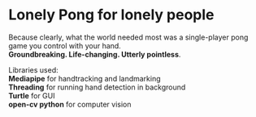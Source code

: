 # Lonely Pong for lonely people
Because clearly, what the world needed most was a single-player pong game you control with your hand.  
**Groundbreaking. Life-changing. Utterly pointless**.

Libraries used:  
**Mediapipe** for handtracking and landmarking  
**Threading** for running hand detection in background  
**Turtle** for GUI  
**open-cv python** for computer vision
